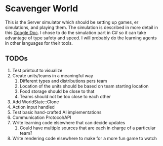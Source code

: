 # Scavenger World
This is the Server simulator which should be setting up games, er simulations, 
and playing them.  The simulation is described in more detail in this [Google Doc](https://docs.google.com/document/d/14XEu3WsUuBcH3lxiHeGoCCMesSdKM1msx8qH6TlIveY/edit?usp=sharing).
I chose to do the simulation part in C# so it can take advantage of type safety and speed.
I will probably do the learning agents in other languages for their tools.

## TODOs

1. Test printout to visualize
1. Create units/teams in a meaningful way
	1. Different types and distributions pers team
	1. Location of the units should be based on team starting location
	1. Food storage should be close to that
	1. Teams should not be too close to each other
1. Add WorldState::Clone
1. Action input handled
1. Test basic hand-crafted AI implementations
1. Communication Protocol/API
1. Write learning code elsewhere that can decide updates
	1. Could have multiple sources that are each in charge of a particular team?
1. Write rendering code elsewhere to make for a more fun game to watch